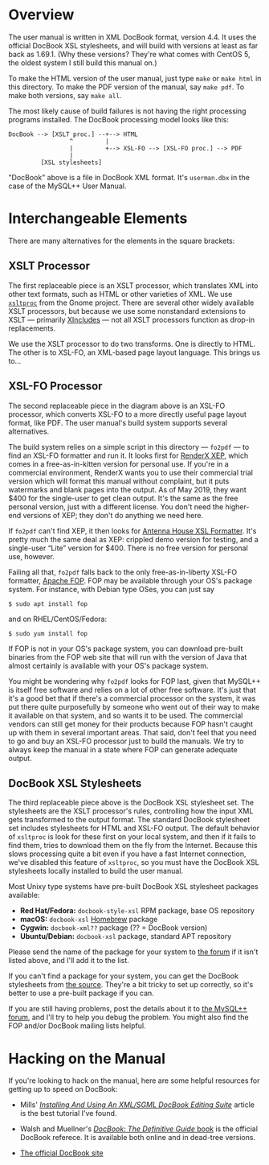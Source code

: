 # Overview

The user manual is written in XML DocBook format, version 4.4.  It uses
the official DocBook XSL stylesheets, and will build with versions at
least as far back as 1.69.1.  (Why these versions?  They're what comes
with CentOS 5, the oldest system I still build this manual on.)

To make the HTML version of the user manual, just type `make` or `make
html` in this directory.  To make the PDF version of the manual, say
`make pdf`.  To make both versions, say `make all`.



The most likely cause of build failures is not having the right
processing programs installed.  The DocBook processing model looks
like this:

    DocBook --> [XSLT proc.] --+--> HTML
                     ^         |
                     |         +--> XSL-FO --> [XSL-FO proc.] --> PDF
                     |
             [XSL stylesheets]

"DocBook" above is a file in DocBook XML format.  It's `userman.dbx` in
the case of the MySQL++ User Manual.



# Interchangeable Elements

There are many alternatives for the elements in the square brackets:


## XSLT Processor

The first replaceable piece is an XSLT processor, which translates XML
into other text formats, such as HTML or other varieties of XML.  We use
[`xsltproc`][1] from the Gnome project.  There are several other widely
available XSLT processors, but because we use some nonstandard
extensions to XSLT — primarily [XIncludes][2] — not all XSLT processors
function as drop-in replacements.

We use the XSLT processor to do two transforms.  One is directly to
HTML.  The other is to XSL-FO, an XML-based page layout language. This
brings us to...

[1]: http://xmlsoft.org/XSLT/
[2]: https://en.wikipedia.org/wiki/XInclude


## XSL-FO Processor

The second replaceable piece in the diagram above is an XSL-FO
processor, which converts XSL-FO to a more directly useful page
layout format, like PDF.  The user manual's build system supports
several alternatives.

The build system relies on a simple script in this directory — `fo2pdf`
— to find an XSL-FO formatter and run it.  It looks first for [RenderX
XEP][3], which comes in a free-as-in-kitten version for personal use.
If you're in a commercial environment, RenderX wants you to use their
commercial trial version which will format this manual without
complaint, but it puts watermarks and blank pages into the output.  As
of May 2019, they want $400 for the single-user to get clean output.
It's the same as the free personal version, just with a different
license.  You don't need the higher-end versions of XEP; they don't do
anything we need here.

If `fo2pdf` can't find XEP, it then looks for [Antenna House XSL
Formatter][4].  It's pretty much the same deal as XEP: crippled demo
version for testing, and a single-user “Lite” version for $400.  There
is no free version for personal use, however.

Failing all that, `fo2pdf` falls back to the only free-as-in-liberty
XSL-FO formatter, [Apache FOP][5].  FOP
may be available through your OS's package system.  For instance, with
Debian type OSes, you can just say

    $ sudo apt install fop

and on RHEL/CentOS/Fedora:

    $ sudo yum install fop

If FOP is not in your OS's package system, you can download
pre-built binaries from the FOP web site that will run with the
version of Java that almost certainly is available with your OS's
package system.

You might be wondering why `fo2pdf` looks for FOP last, given that
MySQL++ is itself free software and relies on a lot of other free
software.  It's just that it's a good bet that if there's a commercial
processor on the system, it was put there quite purposefully by someone
who went out of their way to make it available on that system, and so
wants it to be used.  The commercial vendors can still get money for
their products because FOP hasn't caught up with them in several
important areas.  That said, don't feel that you need to go and buy an
XSL-FO processor just to build the manuals.  We try to always keep the
manual in a state where FOP can generate adequate output.

[3]: http://renderx.com/download/personal.html
[4]: http://antennahouse.com/
[5]: http://xmlgraphics.apache.org/fop/


## DocBook XSL Stylesheets

The third replaceable piece above is the DocBook XSL stylesheet set.
The stylesheets are the XSLT processor's rules, controlling how the
input XML gets transformed to the output format.  The standard DocBook
stylesheet set includes stylesheets for HTML and XSL-FO output.  The
default behavior of `xsltproc` is look for these first on your local
system, and then if it fails to find them, tries to download them on the
fly from the Internet.  Because this slows processing quite a bit even
if you have a fast Internet connection, we've disabled this feature of
`xsltproc`, so you must have the DocBook XSL stylesheets locally
installed to build the user manual.

Most Unixy type systems have pre-built DocBook XSL stylesheet packages
available:

*   **Red Hat/Fedora:** `docbook-style-xsl` RPM package, base OS repository
*   **macOS:**          `docbook-xsl` [Homebrew](http://brew.sh/) package 
*   **Cygwin:**         `docbook-xml??` package (?? = DocBook version)
*   **Ubuntu/Debian:**  `docbook-xsl` package, standard APT repository

Please send the name of the package for your system to [the forum][for]
if it isn't listed above, and I'll add it to the list.

If you can't find a package for your system, you can get the DocBook
stylesheets from [the source](http://docbook.sourceforge.net/).  They're
a bit tricky to set up correctly, so it's better to use a pre-built
package if you can.

If you are still having problems, post the details about it to [the
MySQL++ forum][for], and I'll try to help you debug the problem.
You might also find the FOP and/or DocBook mailing lists helpful.

[for]: https://tangentsoft.com/mysqlpp/forum


# Hacking on the Manual

If you're looking to hack on the manual, here are some helpful
resources for getting up to speed on DocBook:

*   Mills' [_Installing And Using An XML/SGML DocBook Editing
    Suite_](http://tinyurl.com/8alb2) article is the best tutorial I've
    found.

*   Walsh and Muellner's [_DocBook: The Definitive Guide_
    book](https://tdg.docbook.org/) is the official DocBook referece.
    It is available both online and in dead-tree versions.

*   [The official DocBook site](https://docbook.org/)

